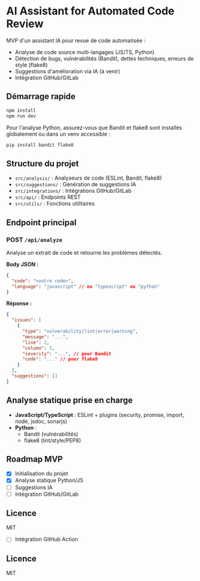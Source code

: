 # AI Assistant for Automated Code Review

MVP d'un assistant IA pour revue de code automatisée :
- Analyse de code source multi-langages (JS/TS, Python)
- Détection de bugs, vulnérabilités (Bandit), dettes techniques, erreurs de style (flake8)
- Suggestions d'amélioration via IA (à venir)
- Intégration GitHub/GitLab

## Démarrage rapide

```bash
npm install
npm run dev
```

Pour l'analyse Python, assurez-vous que Bandit et flake8 sont installés globalement ou dans un venv accessible :

```bash
pip install bandit flake8
```

## Structure du projet

- `src/analysis/` : Analyseurs de code (ESLint, Bandit, flake8)
- `src/suggestions/` : Génération de suggestions IA
- `src/integrations/` : Intégrations GitHub/GitLab
- `src/api/` : Endpoints REST
- `src/utils/` : Fonctions utilitaires

## Endpoint principal

### POST `/api/analyze`
Analyse un extrait de code et retourne les problèmes détectés.

**Body JSON :**
```json
{
  "code": "<votre code>",
  "language": "javascript" // ou "typescript" ou "python"
}
```

**Réponse :**
```json
{
  "issues": [
    {
      "type": "vulnerability|lint|error|warning",
      "message": "...",
      "line": 2,
      "column": 5,
      "severity": "...", // pour Bandit
      "code": "..." // pour flake8
    }
  ],
  "suggestions": []
}
```

## Analyse statique prise en charge
- **JavaScript/TypeScript** : ESLint + plugins (security, promise, import, node, jsdoc, sonarjs)
- **Python** :
  - Bandit (vulnérabilités)
  - flake8 (lint/style/PEP8)

## Roadmap MVP
- [x] Initialisation du projet
- [x] Analyse statique Python/JS
- [ ] Suggestions IA
- [ ] Intégration GitHub/GitLab

## Licence
MIT
- [ ] Intégration GitHub Action

## Licence
MIT
